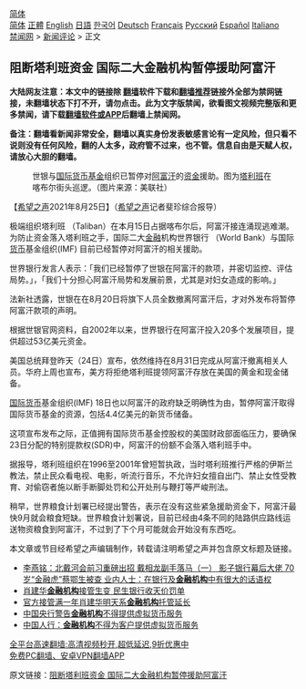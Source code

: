  <!-- 面包屑导航 --> <div class="breadcrumb"><!-- GTranslate: https://gtranslate.io/ -->  <div class="switcher notranslate">  <div class="selected">  <a href="#" onclick="return false;"> 简体</a>  </div>  <div class="option">  <a href="https://www.bannedbook.org" onclick="doGTranslate('zh-CN|zh-CN');jQuery('div.switcher div.selected a').html(jQuery(this).html());return false;" title="简体中文" class="nturl selected"> 简体</a>  <a href="https://www.bannedbook.org/zh-tw/" onclick="doGTranslate('zh-CN|zh-TW');jQuery('div.switcher div.selected a').html(jQuery(this).html());return false;" title="繁體中文" class="nturl"> 正體</a>  <a href="https://www.bannedbook.org/en/" onclick="doGTranslate('zh-CN|en');jQuery('div.switcher div.selected a').html(jQuery(this).html());return false;" title="English" class="nturl"> English</a>  <a href="https://www.bannedbook.org/ja/" onclick="doGTranslate('zh-CN|ja');jQuery('div.switcher div.selected a').html(jQuery(this).html());return false;" title="日本語" class="nturl"> 日語</a>  <a href="https://www.bannedbook.org/ko/" onclick="doGTranslate('zh-CN|ko');jQuery('div.switcher div.selected a').html(jQuery(this).html());return false;" title="한국어" class="nturl"> 한국어</a>  <a href="https://www.bannedbook.org/de/" onclick="doGTranslate('zh-CN|de');jQuery('div.switcher div.selected a').html(jQuery(this).html());return false;" title="Deutsch" class="nturl"> Deutsch</a>  <a href="https://www.bannedbook.org/fr/" onclick="doGTranslate('zh-CN|fr');jQuery('div.switcher div.selected a').html(jQuery(this).html());return false;" title="Français" class="nturl"> Français</a>  <a href="https://www.bannedbook.org/ru/" onclick="doGTranslate('zh-CN|ru');jQuery('div.switcher div.selected a').html(jQuery(this).html());return false;" title="Русский" class="nturl"> Русский</a>  <a href="https://www.bannedbook.org/es/" onclick="doGTranslate('zh-CN|es');jQuery('div.switcher div.selected a').html(jQuery(this).html());return false;" title="Español" class="nturl"> Español</a>  <a href="https://www.bannedbook.org/it/" onclick="doGTranslate('zh-CN|it');jQuery('div.switcher div.selected a').html(jQuery(this).html());return false;" title="Italiano" class="nturl"> Italiano</a>  </div>  </div>      <div class='breadcrumb-sub'><!-- Breadcrumb NavXT 6.3.0 --> <a href="https://www.bannedbook.org/" class="home">禁闻网</a> &gt; <a href="https://www.bannedbook.org/bnews/comments/" class="category">新闻评论</a> &gt; 正文</div></div><h2>阻断塔利班资金 国际二大金融机构暂停援助阿富汗</h2> <p class="notice"><b>大陆网友注意：本文中的链接除 <a href="https://github.com/bannedbook/fanqiang" >翻墙</a>软件下载和<a href="https://github.com/killgcd/justmysocks/blob/master/README.md">翻墙推荐</a>链接外全部为禁网链接，未翻墙状态下打不开，请勿点击。此为文字版禁闻，欲看图文视频完整版和更多禁闻，请下载<a href="https://github.com/bannedbook/fanqiang">翻墙软件或APP</a>后翻墙上禁闻网。</p><p>备注：翻墙看新闻非常安全，翻墙以真实身份发表敏感言论有一定风险，但只看不说则没有任何风险，翻的人太多，政府管不过来，也不管。信息自由是天赋人权，请放心大胆的翻墙。</b></p>  <div class="entry"> <figure> <p><figcaption>世银与<a href="https://www.bannedbook.org/bnews/tag/%E5%9B%BD%E9%99%85%E8%B4%A7%E5%B8%81%E5%9F%BA%E9%87%91/" class="st_tag internal_tag" rel="tag" title="标签 国际货币基金 下的日志">国际货币基金</a>组织已暂停对<a href="https://www.bannedbook.org/bnews/tag/%e9%98%bf%e5%af%8c%e6%b1%97/" class="st_tag internal_tag" rel="tag" title="标签 阿富汗 下的日志">阿富汗</a>的<a href="https://www.bannedbook.org/bnews/tag/%E8%B5%84%E9%87%91/" class="st_tag internal_tag" rel="tag" title="标签 资金 下的日志">资金</a>援助。图为<a href="https://www.bannedbook.org/bnews/tag/%e5%a1%94%e5%88%a9%e7%8f%ad/" class="st_tag internal_tag" rel="tag" title="标签 塔利班 下的日志">塔利班</a>在喀布尔街头巡逻。（图片来源：美联社）</figcaption></figure> <p>【<span class='wp_keywordlink_affiliate'><a href="https://www.soundofhope.org" title="希望之声" target="_blank">希望之声</a></span>2021年8月25日】（<a href="https://www.bannedbook.org/bnews/tag/%e5%b8%8c%e6%9c%9b%e4%b9%8b%e5%a3%b0/" class="st_tag internal_tag" rel="tag" title="标签 希望之声 下的日志">希望之声</a>记者斐珍综合报导）</p> <p>极端组织塔利班 （Taliban）在本月15日占据喀布尔后，阿富汗接连涌现逃难潮。为防止资金落入塔利班之手，国际二大<a href="https://www.bannedbook.org/bnews/tag/%E9%87%91%E8%9E%8D/" class="st_tag internal_tag" rel="tag" title="标签 金融 下的日志">金融</a>机构世界银行 （World Bank）与国际<a href="https://www.bannedbook.org/bnews/tag/%E8%B4%A7%E5%B8%81/" class="st_tag internal_tag" rel="tag" title="标签 货币 下的日志">货币</a>基金组织(IMF) 目前已经暂停对阿富汗的相关援助。</p> <p>世界银行发言人表示：「我们已经暂停了世银在阿富汗的款项，并密切监控、评估局势。」，「我们十分担心阿富汗局势和发展前景，尤其是对妇女造成的影响。」</p>  <p>法新社透露，世银在在8月20日将旗下人员全数撤离阿富汗后，才对外发布将暂停阿富汗款项的声明。</p> <p>根据世银官网资料，自2002年以来，世界银行在阿富汗投入20多个发展项目，提供超过53亿美元资金。</p> <p>美国总统拜登昨天（24日）宣布，依然维持在8月31日完成从阿富汗撤离相关人员。华府上周也宣布，美方将拒绝塔利班提领阿富汗存放在美国的黄金和现金储备。</p>  <p><a href="https://www.bannedbook.org/bnews/tag/%E5%9B%BD%E9%99%85%E8%B4%A7%E5%B8%81/" class="st_tag internal_tag" rel="tag" title="标签 国际货币 下的日志">国际货币</a>基金组织(IMF) 18日也以阿富汗的政府缺乏明确性为由，暂停阿富汗取得国际货币基金的资源，包括4.4亿美元的新货币储备。</p> <p>这项宣布发布之际，正值拥有国际货币基金控股权的美国财政部面临压力，要确保23日分配的特别提款权(SDR)中，阿富汗的份额不会落入塔利班手中。</p> <p>据报导，塔利班组织在1996至2001年曾短暂执政，当时塔利班推行严格的伊斯兰教法，禁止民众看电视、电影，听流行音乐，不允许妇女擅自出门、禁止女性受教育、对偷窃者施以断手断脚处罚和公开处刑与鞭打等严峻刑法。</p>  <p>稍早，世界粮食计划署已经提出警告，表示在没有这些紧急援助资金下，阿富汗最快9月就会粮食短缺。世界粮食计划署说，目前已经由4条不同的陆路供应路线运送物资粮食到阿富汗，不过到了下个月可能就会开始没有东西吃。</p> <p>本文章或节目经希望之声编辑制作，转载请注明希望之声并包含原文标题及链接。 </p> <ul class='op-related-articles' title='相关阅读'> <li><a href='https://www.bannedbook.org/bnews/comments/20210801/1598232.html' target='_blank'>李燕铭：北戴河会前习重磅出招 戴相龙副手落马（一） 影子银行幕后大佬 70岁“金融虎”蔡鄂生被查 业内人士：在银行及<b>金融机构</b>中有很大的话语权</a></li> <li><a href='https://www.bannedbook.org/bnews/comments/20210718/1589623.html' target='_blank'>肖建华<b>金融机构</b>接管生变 民生银行收天价罚单</a></li> <li><a href='https://www.bannedbook.org/bnews/baitai/20210717/1589076.html' target='_blank'>官方接管满一年肖建华明天系<b>金融机构</b>托管延长</a></li> <li><a href='https://www.bannedbook.org/bnews/headline/20210707/1582407.html' target='_blank'>中国央行警告<b>金融机构</b>不得提供虚拟货币服务</a></li> <li><a href='https://www.bannedbook.org/bnews/finance/20210707/1581859.html' target='_blank'>中国人行：<b>金融机构</b>不得为客户提供虚拟货币服务</a></li> </ul> <p class="texttj"> <a href="https://github.com/bannedbook/fanqiang/wiki/V2ray%E6%9C%BA%E5%9C%BA" target="_blank">全平台高速翻墙:高清视频秒开,超低延迟,9折优惠中</a><br/> <a href="https://github.com/bannedbook/fanqiang/wiki/%E7%A6%81%E9%97%BB%E7%BD%91%E5%AE%89%E5%8D%93%E7%BF%BB%E5%A2%99%E6%96%B0%E9%97%BBAPP" target="_blank">免费PC翻墙、安卓VPN翻墙APP</a></p> <p>原文链接：<a class="src_link"  href="https://www.soundofhope.org/post/538697" target="_blank">阻断塔利班资金 国际二大金融机构暂停援助阿富汗</a></p><a name='sharetosocial'></a>  <div style="margin-bottom:5px;padding-bottom:5px;clear:both"> <div id="archive-pix-1" class="banner-ads"> <!-- AuctionX Display platform tag START --> <div id="26318x728x90x621x_ADSLOT2" clicktrack="%%CLICK_URL_ESC%%"></div> <!-- AuctionX Display platform tag END --> </div> <div id="archive-pix-2" class="banner-ads"> <!-- AuctionX Display platform tag START --> <div id="26315x300x250x621x_ADSLOT2" clicktrack="%%CLICK_URL_ESC%%"></div> <!-- AuctionX Display platform tag END --> </div> </div>  <div id="archive-pix-1" class="banner-ads"> <!-- AuctionX Display platform tag START --> <div id="26318x728x90x621x_ADSLOT3" clicktrack="%%CLICK_URL_ESC%%"></div> <!-- AuctionX Display platform tag END --> </div> </div><!--END ENTRY--> 